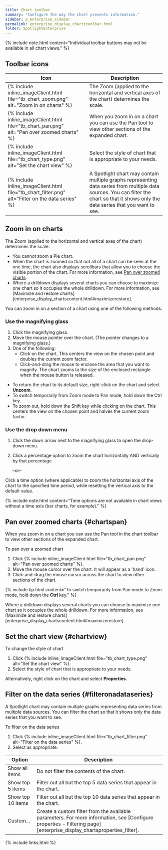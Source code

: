 ```yaml
---
title: Chart toolbar
summary: "Configure the way the chart presents information."
sidebar: p_enterprise_sidebar
permalink: enterprise_display_chartstoolbar.html
folder: SpotlightEnterprise
---
```





{% include note.html content="Individual toolbar buttons may not be available in all chart views." %}



## Toolbar icons

Icon | Description
-----|------------
{% include inline_imageClient.html file="tb_chart_zoom.png" alt="Zoom in on charts" %} | The Zoom (applied to the horizontal and vertical axes of the chart) determines the scale.
{% include inline_imageClient.html file="tb_chart_pan.png" alt="Pan over zoomed charts" %} | When you zoom in on a chart you can use the Pan tool to view other sections of the expanded chart.
{% include inline_imageClient.html file="tb_chart_type.png" alt="Set the chart view" %} | Select the style of chart that is appropriate to your needs.
{% include inline_imageClient.html file="tb_chart_filter.png" alt="Filter on the data series" %} | A Spotlight chart may contain multiple graphs representing data series from multiple data sources. You can filter the chart so that it shows only the data series that you want to see.


## Zoom in on charts

The Zoom (applied to the horizontal and vertical axes of the chart) determines the scale.

* You cannot zoom a Pie chart.
* When the chart is zoomed so that not all of a chart can be seen at the one time, the chart also displays scrollbars that allow you to choose the visible portion of the chart. For more information, see [Pan over zoomed charts](#chartspan).
* Where a drilldown displays several charts you can choose to maximize one chart so it occupies the whole drilldown. For more information, see [Maximize and restore charts][enterprise_display_chartscontent.html#maximizerestore].


You can zoom in on a section of a chart using one of the following methods:

### Use the magnifying glass

1. Click the magnifying glass.
2. Move the mouse pointer over the chart. (The pointer changes to a magnifying glass.)
3. One of the following:
    * Click on the chart. This centers the view on the chosen point and doubles the current zoom factor.
    * Click-and-drag the mouse to enclose the area that you want to magnify. The chart zooms to the size of the enclosed rectangle when the mouse button is released.

* To return the chart to its default size, right-click on the chart and select **Unzoom**.
* To switch temporarily from Zoom mode to Pan mode, hold down the Ctrl key.
* To zoom out, hold down the Shift key while clicking on the chart. This centers the view on the chosen point and halves the current zoom factor.


### Use the drop down menu

1. Click the down arrow next to the magnifying glass to open the drop-down menu.
2. Click a percentage option to zoom the chart horizontally AND vertically by that percentage

    –or–

Click a time option (where applicable) to zoom the horizontal axis of the chart to the specified time period, while resetting the vertical axis to the default value.


{% include note.html content="Time options are not available in chart views without a time axis (bar charts, for example)." %}



## Pan over zoomed charts {#chartspan}

When you zoom in on a chart you can use the Pan tool in the chart toolbar to view other sections of the expanded chart.

To pan over a zoomed chart

1. Click {% include inline_imageClient.html file="tb_chart_pan.png" alt="Pan over zoomed charts" %}.
2. Move the mouse cursor over the chart. It will appear as a 'hand' icon.
3. Click-and-drag the mouse cursor across the chart to view other sections of the chart.

{% include tip.html content="To switch temporarily from Pan mode to Zoom mode, hold down the **Ctrl** key." %}

Where a drilldown displays several charts you can choose to maximize one chart so it occupies the whole drilldown. For more information, see [Maximize and restore charts][enterprise_display_chartscontent.html#maximizerestore].


## Set the chart view {#chartview}

To change the style of chart

1. Click {% include inline_imageClient.html file="tb_chart_type.png" alt="Set the chart view" %}.
2. Select the style of chart that is appropriate to your needs.

Alternatively, right click on the chart and select **Properties**.


## Filter on the data series {#filteronadataseries}

A Spotlight chart may contain multiple graphs representing data series from multiple data sources. You can filter the chart so that it shows only the data series that you want to see.

To filter on the data series

1. Click {% include inline_imageClient.html file="tb_chart_filter.png" alt="Filter on the data series" %}.
2. Select as appropriate.


Option | Description
---------|------------
Show all items | Do not filter the contents of the chart.
Show top 5 items | Filter out all but the top 5 data series that appear in the chart.
Show top 10 items | Filter out all but the top 10 data series that appear in the chart.
Custom... | Create a custom filter from the available parameters. For more information, see [Configure properties - Filtering page][enterprise_display_chartsproperties_filter].



{% include links.html %}
